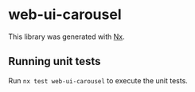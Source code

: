 # web-ui-carousel

This library was generated with [Nx](https://nx.dev).

## Running unit tests

Run `nx test web-ui-carousel` to execute the unit tests.
